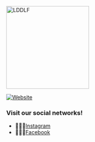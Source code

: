 <p align="left">
  <a href="https://ladanzadelasfieras.com/" target='_blank'>
    <img alt="LDDLF" src="https://ladanzadelasfieras.com/RMLogo.svg" width="220">
  </a>
</p>

[![Website](https://img.shields.io/website-up-down-green-red/https/shields.io.svg?label=lddlf-website)](https://ladanzadelasfieras.com)

### Visit our social networks!

- 🤹🏻‍♂️[Instagram](https://www.instagram.com/somos.antitesis/)
- 🙋🏻‍♀️[Facebook](https://www.facebook.com/ladanzadelasfieras/)
